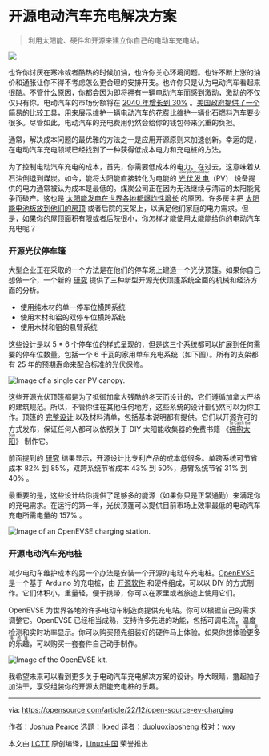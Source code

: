 [#]: subject: "Open source solutions for EV charging"
[#]: via: "https://opensource.com/article/22/12/open-source-ev-charging"
[#]: author: "Joshua Pearce https://opensource.com/users/jmpearce"
[#]: collector: "lkxed"
[#]: translator: "duoluoxiaosheng"
[#]: reviewer: "wxy"
[#]: publisher: "wxy"
[#]: url: "https://linux.cn/article-15385-1.html"

开源电动汽车充电解决方案
======

> 利用太阳能、硬件和开源来建立你自己的电动车充电站。

![][0]

也许你讨厌在寒冷或者酷热的时候加油，也许你关心环境问题。也许不断上涨的油价和通胀让你不得不考虑怎么更合理的安排开支。也许你只是认为电动汽车看起来很酷。不管什么原因，你都会因为即将拥有一辆电动汽车而感到激动，激动的不仅仅只有你。电动汽车的市场份额将在 [2040 年增长到 30%][1] 。[美国政府提供了一个简易的比较工具][2]，用来展示维护一辆电动汽车的花费比维护一辆化石燃料汽车要少很多。尽管如此，电动汽车的充电费用仍然会给你的钱包带来沉重的负担。

通常，解决成本问题的最优雅的方法之一是应用开源原则来加速创新。幸运的是，在电动汽车充电领域已经找到了一种获得低成本电力和充电桩的方法。

为了控制电动汽车充电的成本，首先，你需要低成本的电力。在过去，这意味着从石油倒退到煤炭。如今，能将太阳能直接转化为电能的 <ruby>[光伏发电][3]<rt>solar photovolataic</rt></ruby>（PV） 设备提供的电力通常被认为成本是最低的。煤炭公司正在因为无法继续与清洁的太阳能竞争而破产。这也是 [太阳能发电在世界各地都爆炸性增长][4] 的原因。许多房主把 [太阳能电池板放到他们的房顶][5] 或者后院的支架上，以满足他们家庭的电力需求。但是，如果你的屋顶面积有限或者后院很小，你怎样才能使用太能能给你的电动汽车充电呢？

### 开源光伏停车篷

大型企业正在采取的一个方法是在他们的停车场上建造一个光伏顶篷。如果你自己想做一个，一个新的 [研究][6] 提供了三种新型开源光伏顶篷系统全面的机械和经济方面的分析。

- 使用纯木材的单一停车位横跨系统
- 使用木材和铝的双停车位横跨系统
- 使用木材和铝的悬臂系统

这些设计是以 5 * 6 个停车位的样式呈现的，但是这三个系统都可以扩展到任何需要的停车位数量。包括一个 6 千瓦的家用单车充电系统（如下图）。所有的支架都有 25 年的预期寿命来配合标准的光伏保修。

![Image of a single car PV canopy.][7]

这些开源光伏顶篷都是为了抵御加拿大残酷的冬天而设计的，它们遵循加拿大严格的建筑规范。所以，不管你住在其他任何地方，这些系统的设计都仍然可以为你工作。顶篷的 [完整设计][8] 以及材料清单，包括基本说明都有提供。它们以开源许可的方式发布，保证任何人都可以依照关于 DIY 太阳能收集器的免费书籍 《<ruby>[拥抱太阳][9]<rt>To Catch the Sun</rt></ruby>》 制作它。

前面提到的 [研究][6] 结果显示，开源设计比专利产品的成本低很多。单跨系统可节省成本 82% 到 85%，双跨系统节省成本 43% 到 50%，悬臂系统节省 31% 到 40% 。

最重要的是，这些设计给你提供了足够多的能源（如果你只是正常通勤）来满足你的充电需求。在运行的第一年，光伏顶篷可以提供目前市场上效率最低的电动汽车充电所需电量的 157% 。

![Image of an OpenEVSE charging station.][10]

### 开源电动汽车充电桩

减少电动车维护成本的另一个办法是安装一个开源的电动车充电桩。[OpenEVSE][11] 是一个基于 Arduino 的充电桩，由 [开源软件][12] 和硬件组成，可以以 DIY 的方式制作。它们体积小，重量轻，便于携带，你可以在家里或者旅途上使用它们。

OpenEVSE 为世界各地的许多电动车制造商提供充电站。你可以根据自己的需求调整它。OpenEVSE 已经相当成熟，支持许多先进的功能，包括可调电流，温度检测和实时功率显示。你可以购买预先组装好的硬件马上体验。如果你想<ruby>体验更多的乐趣<rt>节省更多的钱</rt></ruby>，可以购买一套套件自己动手制作。

![Image of the OpenEVSE kit.][13]

我希望未来可以看到更多关于电动汽车充电解决方案的设计。睁大眼睛，撸起袖子加油干，享受组装你的开源太阳能充电桩的乐趣。

--------------------------------------------------------------------------------

via: https://opensource.com/article/22/12/open-source-ev-charging

作者：[Joshua Pearce][a]
选题：[lkxed][b]
译者：[duoluoxiaosheng](https://github.com/duoluoxiaosheng)
校对：[wxy](https://github.com/wxy)

本文由 [LCTT](https://github.com/LCTT/TranslateProject) 原创编译，[Linux中国](https://linux.cn/) 荣誉推出

[a]: https://opensource.com/users/jmpearce
[b]: https://github.com/lkxed
[1]: https://about.bnef.com/electric-vehicle-outlook/
[2]: https://fueleconomy.gov/feg/Find.do?action=sbsSelect
[3]: https://opensource.com/article/21/11/open-source-solar-power
[4]: https://www.alliedmarketresearch.com/photovoltaic-market
[5]: https://linux.cn/article-15374-1.html
[6]: https://doi.org/10.3390/technologies10060114
[7]: https://opensource.com/sites/default/files/2022-12/Single%20car%20open%20source%20PV%20canopy.png
[8]: https://www.appropedia.org/Open-source_Photovoltaic_-_Electrical_Vehicle_Carport_Designs
[9]: https://tocatchthesun.com/
[10]: https://opensource.com/sites/default/files/2022-12/OpenEVSE%20charging%20an%20electric%20car.png
[11]: https://openevse.com/index.html
[12]: https://github.com/OpenEVSE
[13]: https://opensource.com/sites/default/files/2022-12/OpenEVSE%20kit.png
[0]: https://img.linux.net.cn/data/attachment/album/202212/27/171530ayuyongagafyxp5o.jpg